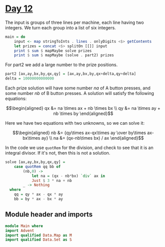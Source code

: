 # [Day 12](https://adventofcode.com/2024/day/12)

The input is groups of three lines per machine,
each line having two integers.
We turn each group into a list of six integers.

```haskell top:3
main = do
    input <- map stringToInts . lines . onlyDigits <$> getContents
    let prizes = concat <$> splitOn [[]] input
    print $ sum $ mapMaybe solve prizes
    print $ sum $ mapMaybe (solve . part2) prizes
```

For part2 we add a large number to the prize positions.

```haskell
part2 [ax,ay,bx,by,qx,qy] = [ax,ay,bx,by,qx+delta,qy+delta]
delta = 10000000000000
```

Each prize solution will have some number $na$ of A button presses,
and some number $nb$ of B button presses. A solution will satisfy
the following equations:

```math
\begin{aligned}
qx &= na \times ax + nb \times bx \\
qy &= na \times ay + nb \times by
\end{aligned}
```

Here we have two equations with two unknowns, so we can solve it:

```math
\begin{aligned}
nb &= {qy\times ax-qx\times ay \over by\times ax-bx\times ay} \\
na &= (qx-nb\times bx) / ax
\end{aligned}
```

In the code we use `quotRem` for the division,
and check to see that it is an integral divisor.
If it's not, then this is not a solution.

```haskell
solve [ax,ay,bx,by,qx,qy] =
    case quotRem qq bb of
        (nb,0) -> 
            let na = (qx - nb*bx) `div` ax in
            Just $ 3 * na + nb
        _ -> Nothing
  where
    qq = qy * ax - qx * ay
    bb = by * ax - bx * ay
```

## Module header and imports

```haskell top
module Main where
import Advent
import qualified Data.Map as M
import qualified Data.Set as S
```
